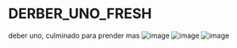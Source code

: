 # DERBER_UNO_FRESH
deber uno, culminado para prender mas 
![image](https://github.com/kingoloza/DERBER_UNO_FRESH/assets/124217307/0f981e45-41c5-401d-9581-132a8588651b)
![image](https://github.com/kingoloza/DERBER_UNO_FRESH/assets/124217307/d9e6f4c0-1ff3-45dc-9fd6-e788a307d8b6)
![image](https://github.com/kingoloza/DERBER_UNO_FRESH/assets/124217307/d224bd80-835d-436d-bec3-c1e32fdf0253)




